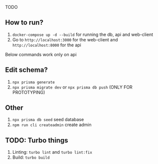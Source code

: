 TODO

## How to run?

1. `docker-compose up -d --build` for running the db, api and web-client
2. Go to `http://localhost:3000` for the web-client and  `http://localhost:8000` for the api

Below commands work only on api

## Edit schema?
1. `npx prisma generate`
2. `npx prisma migrate dev` or `npx prisma db push` (ONLY FOR PROTOTYPING)

## Other
1. `npx prisma db seed` seed database
2. `npm run cli createadmin` create admin

## TODO: Turbo things
1. Linting: `turbo lint` and `turbo lint:fix`
2. Build: `turbo build`